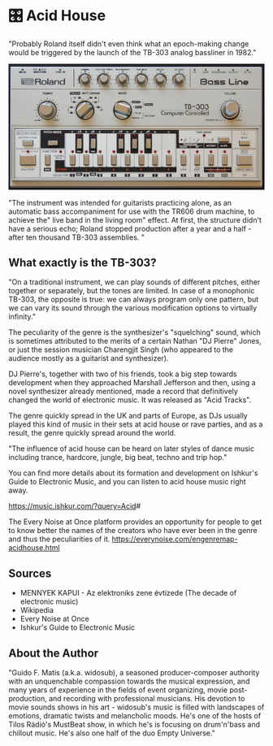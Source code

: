 # 🎛️ Acid House

"Probably Roland itself didn't even think what an epoch-making change would be
triggered by the launch of the TB-303 analog bassliner in 1982."

![tb-303](_static/images/acid-house/Acid-House.jpg)

"The instrument was intended for guitarists practicing alone, as an automatic
bass accompaniment for use with the TR606 drum machine, to achieve the" live
band in the living room" effect. At first, the structure didn't have a serious
echo; Roland stopped production after a year and a half - after ten thousand
TB-303 assemblies. "

## What exactly is the TB-303?

"On a traditional instrument, we can play sounds of different pitches, either
together or separately, but the tones are limited. In case of a monophonic
TB-303, the opposite is true: we can always program only one pattern, but we can
vary its sound through the various modification options to virtually infinity."

The peculiarity of the genre is the synthesizer's "squelching" sound, which is
sometimes attributed to the merits of a certain Nathan "DJ Pierre" Jones, or
just the session musician Charengjit Singh (who appeared to the audience mostly
as a guitarist and synthesizer).

DJ Pierre's, together with two of his friends, took a big step towards
development when they approached Marshall Jefferson and then, using a novel
synthesizer already mentioned, made a record that definitively changed the world
of electronic music. It was released as "Acid Tracks".

The genre quickly spread in the UK and parts of Europe, as DJs usually played
this kind of music in their sets at acid house or rave parties, and as a result,
the genre quickly spread around the world.

"The influence of acid house can be heard on later styles of dance music
including trance, hardcore, jungle, big beat, techno and trip hop."

You can find more details about its formation and development on Ishkur's Guide
to Electronic Music, and you can listen to acid house music right away.

<https://music.ishkur.com/?query=Acid>#

The Every Noise at Once platform provides an opportunity for people to get to
know better the names of the creators who have ever been in the genre and thus
the peculiarities of it. <https://everynoise.com/engenremap-acidhouse.html>

## Sources

- MENNYEK KAPUI - Az elektroniks zene évtizede (The decade of electronic music)
- Wikipedia
- Every Noise at Once
- Ishkur's Guide to Electronic Music

## About the Author

"Guido F. Matis (a.k.a. widosub), a seasoned producer-composer authority with an
unquenchable compassion towards the musical expression, and many years of
experience in the fields of event organizing, movie post-production, and
recording with professional musicians. His devotion to movie sounds shows in his
art - widosub's music is filled with landscapes of emotions, dramatic twists and
melancholic moods. He's one of the hosts of Tilos Rádió's MustBeat show, in
which he's is focusing on drum'n'bass and chillout music. He's also one half of
the duo Empty Universe."
